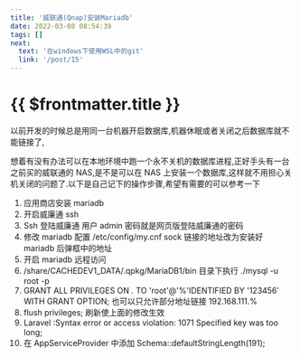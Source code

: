 ```yaml
---
title: '威联通(Qnap)安装Mariadb'
date: 2022-03-08 08:54:39
tags: []
next:
  text: '在windows下使用WSL中的git'
  link: '/post/15'
---
```


# {{ $frontmatter.title }}

以前开发的时候总是用同一台机器开启数据库,机器休眠或者关闭之后数据库就不能链接了,

<!-- more -->

想着有没有办法可以在本地环境中跑一个永不关机的数据库进程,正好手头有一台之前买的威联通的 NAS,是不是可以在 NAS 上安装一个数据库,这样就不用担心关机关闭的问题了.以下是自己记下的操作步骤,希望有需要的可以参考一下

1. 应用商店安装 mariadb
2. 开启威廉通 ssh
3. Ssh 登陆威廉通 用户 admin 密码就是网页版登陆威廉通的密码
4. 修改 mariadb 配置 /etc/config/my.cnf sock 链接的地址改为安装好 mariadb 后弹框中的地址
5. 开启 mariadb 远程访问
6. /share/CACHEDEV1_DATA/.qpkg/MariaDB1/bin 目录下执行 ./mysql -u root -p
7. GRANT ALL PRIVILEGES ON _._ TO 'root'@'%'IDENTIFIED BY '123456' WITH GRANT OPTION; 也可以只允许部分地址链接 192.168.111.%
8. flush privileges; 刷新使上面的修改生效
9. Laravel :Syntax error or access violation: 1071 Specified key was too long;
10. 在 AppServiceProvider 中添加 Schema::defaultStringLength(191);
